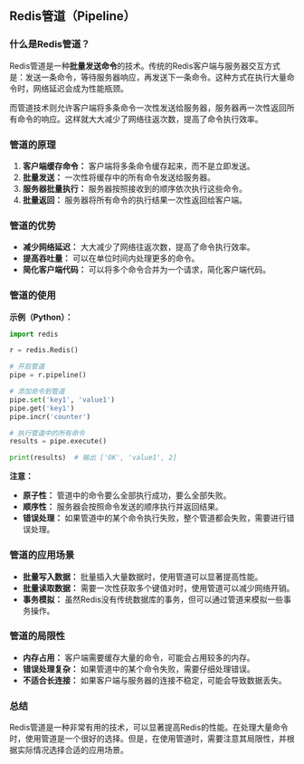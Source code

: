 ## Redis管道（Pipeline）

### 什么是Redis管道？

Redis管道是一种**批量发送命令**的技术。传统的Redis客户端与服务器交互方式是：发送一条命令，等待服务器响应，再发送下一条命令。这种方式在执行大量命令时，网络延迟会成为性能瓶颈。

而管道技术则允许客户端将多条命令一次性发送给服务器，服务器再一次性返回所有命令的响应。这样就大大减少了网络往返次数，提高了命令执行效率。

### 管道的原理

1. **客户端缓存命令：** 客户端将多条命令缓存起来，而不是立即发送。
2. **批量发送：** 一次性将缓存中的所有命令发送给服务器。
3. **服务器批量执行：** 服务器按照接收到的顺序依次执行这些命令。
4. **批量返回：** 服务器将所有命令的执行结果一次性返回给客户端。

### 管道的优势

- **减少网络延迟：** 大大减少了网络往返次数，提高了命令执行效率。
- **提高吞吐量：** 可以在单位时间内处理更多的命令。
- **简化客户端代码：** 可以将多个命令合并为一个请求，简化客户端代码。

### 管道的使用

**示例（Python）：**

```Python
import redis

r = redis.Redis()

# 开启管道
pipe = r.pipeline()

# 添加命令到管道
pipe.set('key1', 'value1')
pipe.get('key1')
pipe.incr('counter')

# 执行管道中的所有命令
results = pipe.execute()

print(results)  # 输出 ['OK', 'value1', 2]
```

**注意：**

- **原子性：** 管道中的命令要么全部执行成功，要么全部失败。
- **顺序性：** 服务器会按照命令发送的顺序执行并返回结果。
- **错误处理：** 如果管道中的某个命令执行失败，整个管道都会失败，需要进行错误处理。

### 管道的应用场景

- **批量写入数据：** 批量插入大量数据时，使用管道可以显著提高性能。
- **批量读取数据：** 需要一次性获取多个键值对时，使用管道可以减少网络开销。
- **事务模拟：** 虽然Redis没有传统数据库的事务，但可以通过管道来模拟一些事务操作。

### 管道的局限性

- **内存占用：** 客户端需要缓存大量的命令，可能会占用较多的内存。
- **错误处理复杂：** 如果管道中的某个命令失败，需要仔细处理错误。
- **不适合长连接：** 如果客户端与服务器的连接不稳定，可能会导致数据丢失。

### 总结

Redis管道是一种非常有用的技术，可以显著提高Redis的性能。在处理大量命令时，使用管道是一个很好的选择。但是，在使用管道时，需要注意其局限性，并根据实际情况选择合适的应用场景。